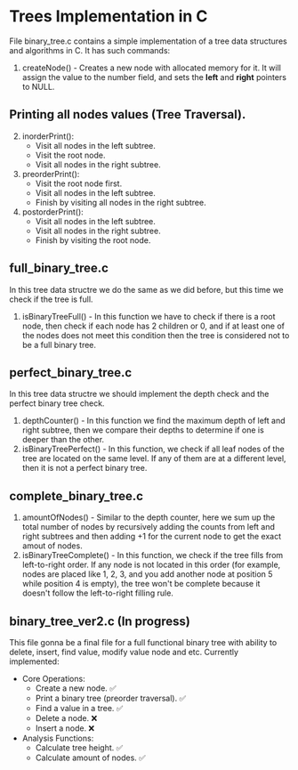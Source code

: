 # Trees Implementation in C

File binary_tree.c contains a simple implementation of a tree data structures and algorithms in C. It has such commands:
1. createNode() - Creates a new node with allocated memory for it. It will assign the value to the number field, and sets the **left** and **right** pointers to NULL.

## Printing all nodes values (Tree Traversal).

2. inorderPrint():
   - Visit all nodes in the left subtree.
   - Visit the root node.
   - Visit all nodes in the right subtree.
3. preorderPrint():
   - Visit the root node first.
   - Visit all nodes in the left subtree.
   - Finish by visiting all nodes in the right subtree.
4. postorderPrint():
   - Visit all nodes in the left subtree.
   - Visit all nodes in the right subtree.
   - Finish by visiting the root node.

## full_binary_tree.c

In this tree data structre we do the same as we did before, but this time we check if the tree is full.
1. isBinaryTreeFull() - In this function we have to check if there is a root node, then check if each node has 2 children or 0, and if at least one of the nodes does not meet this condition then the tree is considered not to be a full binary tree.

## perfect_binary_tree.c

In this tree data structre we should implement the depth check and the perfect binary tree check.
1. depthCounter() - In this function we find the maximum depth of left and right subtree, then we compare their depths to determine if one is deeper than the other.
2. isBinaryTreePerfect() - In this function, we check if all leaf nodes of the tree are located on the same level. If any of them are at a different level,
then it is not a perfect binary tree.

## complete_binary_tree.c

1. amountOfNodes() - Similar to the depth counter, here we sum up the total number of nodes by recursively adding the counts from left and right subtrees and then adding +1 for the current node to get the exact amout of nodes.
2. isBinaryTreeComplete() -  In this function, we check if the tree fills from left-to-right order. If any node is not located in this order (for example, nodes are placed like 1, 2, 3, and you add another node at position 5 while position 4 is empty), the tree won't be complete because it doesn't follow the left-to-right filling rule.

## binary_tree_ver2.c (In progress)
This file gonna be a final file for a full functional binary tree with ability to delete, insert, find value, modify value node and etc.
Currently implemented:
- Core Operations:
  - Create a new node. ✅
  - Print a binary tree (preorder traversal). ✅
  - Find a value in a tree. ✅
  - Delete a node. ❌
  - Insert a node. ❌
- Analysis Functions:
  - Calculate tree height. ✅
  - Calculate amount of nodes. ✅
